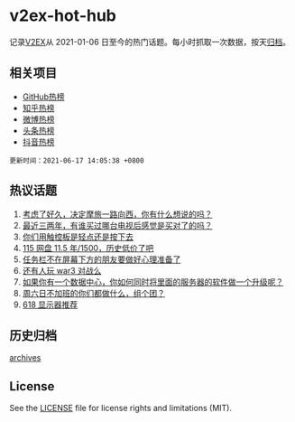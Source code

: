 # v2ex-hot-hub

 记录[V2EX](https://www.v2ex.com/)从 2021-01-06 日至今的热门话题。每小时抓取一次数据，按天[归档](archives)。
 
 ## 相关项目

- [GitHub热榜](https://github.com/snaildev/github-hot-hub)
- [知乎热榜](https://github.com/snaildev/zhihu-hot-hub)
- [微博热榜](https://github.com/snaildev/weibo-hot-hub)
- [头条热榜](https://github.com/snaildev/toutiao-hot-hub)
- [抖音热榜](https://github.com/snaildev/douyin-hot-hub)


 `更新时间：2021-06-17 14:05:38 +0800`

## 热议话题

1. [考虑了好久，决定摩旅一路向西，你有什么想说的吗？](https://www.v2ex.com/t/783791)
1. [最近三两年，有谁买过哪台电视后感觉是买对了的吗？](https://www.v2ex.com/t/783896)
1. [你们用触控板是轻点还是按下去](https://www.v2ex.com/t/783852)
1. [115 网盘 11.5 年/1500，历史低价了吧](https://www.v2ex.com/t/783907)
1. [任务栏不在屏幕下方的朋友要做好心理准备了](https://www.v2ex.com/t/783792)
1. [还有人玩 war3 对战么](https://www.v2ex.com/t/783872)
1. [如果你有一个数据中心，你如何同时将里面的服务器的软件做一个升级呢？](https://www.v2ex.com/t/783807)
1. [周六日不加班的你们都做什么，组个团？](https://www.v2ex.com/t/783837)
1. [618 显示器推荐](https://www.v2ex.com/t/783869)

## 历史归档

[archives](archives)

## License

See the [LICENSE](LICENSE) file for license rights and limitations (MIT).
